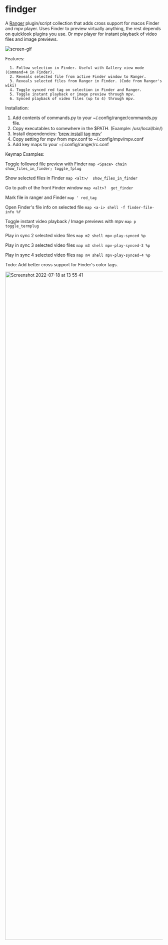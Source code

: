 # findger

A [Ranger](https://github.com/ranger/ranger) plugin/script collection that adds cross support for macos Finder and mpv player.
Uses Finder to preview virtually anything, the rest depends on quicklook plugins you use. Or mpv player for instant playback of video files and image previews.

![screen-gif](./preview.gif)

Features:
```
  1. Follow selection in Finder. Useful with Gallery view mode (Command+4 in Finder).
  2. Reveals selected file from active Finder window to Ranger.
  3. Reveals selected files from Ranger in Finder. (Code from Ranger's wiki)
  4. Toggle synced red tag on selection in Finder and Ranger.
  5. Toggle instant playback or image preview through mpv.
  6. Synced playback of video files (up to 4) through mpv.
```

Installation:

  1. Add contents of commands.py to your ~/.config/ranger/commands.py file.
  2. Copy executables to somewhere in the $PATH. (Example: /usr/local/bin/)
  3. Install dependencies: '[brew install](https://brew.sh) [tag](https://github.com/jdberry/tag) [mpv](https://github.com/mpv-player/mpv)'
  4. Copy setting for mpv from mpv.conf to ~/.config/mpv/mpv.conf
  5. Add key maps to your ~/.config/ranger/rc.conf

Keymap Examples:

 Toggle followed file preview with Finder
      `map <Space> chain show_files_in_finder; toggle_fplug`

 Show selected files in Finder
      `map <alt>/  show_files_in_finder`

 Go to path of the front Finder window
      `map <alt>?  get_finder`

 Mark file in ranger and Finder
      `map ' red_tag`

 Open Finder's file info on selected file
      `map <a-i> shell -f finder-file-info %f`

 Toggle instant video playback / Image previews with mpv
      `map p toggle_termplug`

 Play in sync 2 selected video files
      `map m2 shell mpv-play-synced %p`

 Play in sync 3 selected video files
      `map m3 shell mpv-play-synced-3 %p`

 Play in sync 4 selected video files
      `map m4 shell mpv-play-synced-4 %p`

Todo: Add better cross support for Finder's color tags.

<img width="2128" alt="Screenshot 2022-07-18 at 13 55 41" src="https://user-images.githubusercontent.com/77557804/179497347-9f0ba654-f6dc-4c17-834d-77e5b5d670fd.png">
